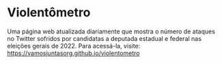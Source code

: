# Violentômetro

Uma página web atualizada diariamente que mostra o número de ataques no Twitter sofridos por
candidatas a deputada estadual e federal nas eleições gerais de 2022. Para acessá-la, visite:
<https://vamosjuntasorg.github.io/violentometro>